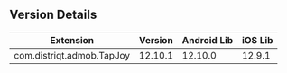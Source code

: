 ## Version Details

| Extension | Version | Android Lib | iOS Lib |
| --- | --- | --- | --- |
| com.distriqt.admob.TapJoy | 12.10.1 | 12.10.0 | 12.9.1 |
